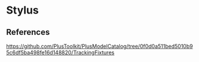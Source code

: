# Stylus 

## References 
https://github.com/PlusToolkit/PlusModelCatalog/tree/0f0d0a511bed5010b95c6df5ba498fe16d148820/TrackingFixtures

